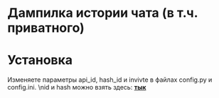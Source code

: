 # Дампилка истории чата (в т.ч. приватного)

# Установка
Изменяете параметры api_id, hash_id и invivte в файлах config.py и config.ini. \nid и hash можно взять здесь: [**тык**](https://my.telegram.org/auth?to=apps)
